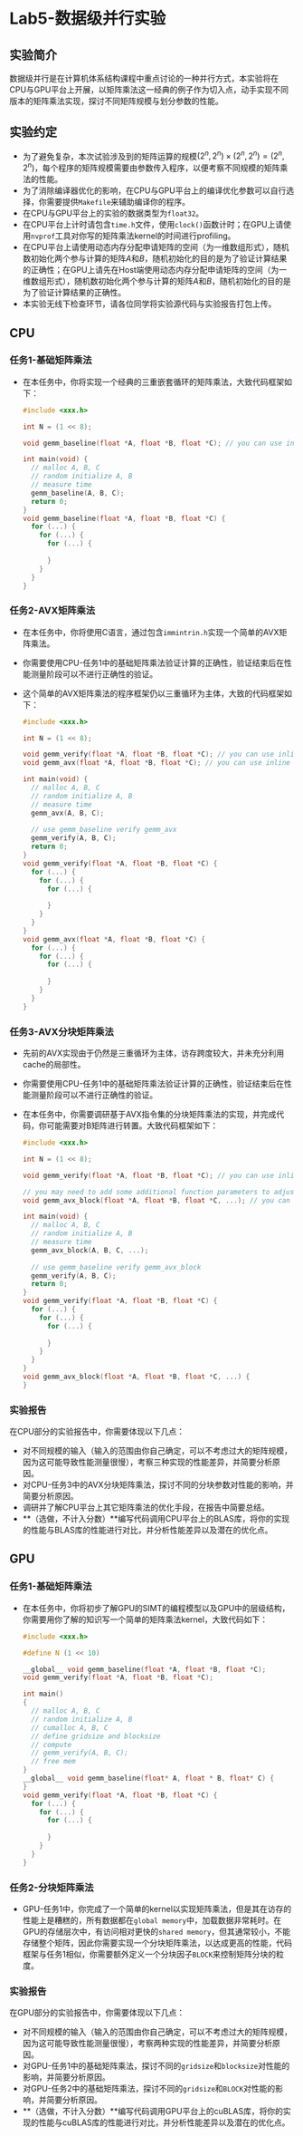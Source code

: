 # Lab5-数据级并行实验

## 实验简介

数据级并行是在计算机体系结构课程中重点讨论的一种并行方式，本实验将在CPU与GPU平台上开展，以矩阵乘法这一经典的例子作为切入点，动手实现不同版本的矩阵乘法实现，探讨不同矩阵规模与划分参数的性能。

## 实验约定

- 为了避免复杂，本次试验涉及到的矩阵运算的规模$(2^n,2^n)\times (2^n,2^n) =(2^n,2^n)$，每个程序的矩阵规模需要由参数传入程序，以便考察不同规模的矩阵乘法的性能。
- 为了消除编译器优化的影响，在CPU与GPU平台上的编译优化参数可以自行选择，你需要提供`Makefile`来辅助编译你的程序。
- 在CPU与GPU平台上的实验的数据类型为`float32`。
- 在CPU平台上计时请包含`time.h`文件，使用`clock()`函数计时；在GPU上请使用`nvprof`工具对你写的矩阵乘法kernel的时间进行profiling。
- 在CPU平台上请使用动态内存分配申请矩阵的空间（为一维数组形式），随机数初始化两个参与计算的矩阵$A$和$B$，随机初始化的目的是为了验证计算结果的正确性；在GPU上请先在Host端使用动态内存分配申请矩阵的空间（为一维数组形式），随机数初始化两个参与计算的矩阵$A$和$B$，随机初始化的目的是为了验证计算结果的正确性。
- 本实验无线下检查环节，请各位同学将实验源代码与实验报告打包上传。

## CPU

### 任务1-基础矩阵乘法

- 在本任务中，你将实现一个经典的三重嵌套循环的矩阵乘法，大致代码框架如下：

  ```c
  #include <xxx.h>
  
  int N = (1 << 8);
  
  void gemm_baseline(float *A, float *B, float *C); // you can use inline function
  
  int main(void) {
    // malloc A, B, C
    // random initialize A, B
    // measure time
    gemm_baseline(A, B, C);
    return 0;
  }
  void gemm_baseline(float *A, float *B, float *C) {
    for (...) {
      for (...) {
        for (...) {
          
        }
      }
    }
  }
  ```

### 任务2-AVX矩阵乘法

- 在本任务中，你将使用C语言，通过包含`immintrin.h`实现一个简单的AVX矩阵乘法。

- 你需要使用CPU-任务1中的基础矩阵乘法验证计算的正确性，验证结束后在性能测量阶段可以不进行正确性的验证。

- 这个简单的AVX矩阵乘法的程序框架仍以三重循环为主体，大致的代码框架如下：

  ```c
  #include <xxx.h>
  
  int N = (1 << 8);
  
  void gemm_verify(float *A, float *B, float *C); // you can use inline function
  void gemm_avx(float *A, float *B, float *C); // you can use inline function
  
  int main(void) {
    // malloc A, B, C
    // random initialize A, B
    // measure time
    gemm_avx(A, B, C);
    
    // use gemm_baseline verify gemm_avx
    gemm_verify(A, B, C);
    return 0;
  }
  void gemm_verify(float *A, float *B, float *C) {
    for (...) {
      for (...) {
        for (...) {
          
        }
      }
    }
  }
  void gemm_avx(float *A, float *B, float *C) {
    for (...) {
      for (...) {
        for (...) {
          
        }
      }
    }
  }
  ```

### 任务3-AVX分块矩阵乘法

- 先前的AVX实现由于仍然是三重循环为主体，访存跨度较大，并未充分利用cache的局部性。

- 你需要使用CPU-任务1中的基础矩阵乘法验证计算的正确性，验证结束后在性能测量阶段可以不进行正确性的验证。

- 在本任务中，你需要调研基于AVX指令集的分块矩阵乘法的实现，并完成代码，你可能需要对B矩阵进行转置。大致代码框架如下：

  ```c
  #include <xxx.h>
  
  int N = (1 << 8);
  
  void gemm_verify(float *A, float *B, float *C); // you can use inline function
  
  // you may need to add some additional function parameters to adjust the blocking  strategy.
  void gemm_avx_block(float *A, float *B, float *C, ...); // you can use inline function
  
  int main(void) {
    // malloc A, B, C
    // random initialize A, B
    // measure time
    gemm_avx_block(A, B, C, ...);
    
    // use gemm_baseline verify gemm_avx_block
    gemm_verify(A, B, C);
    return 0;
  }
  void gemm_verify(float *A, float *B, float *C) {
    for (...) {
      for (...) {
        for (...) {
          
        }
      }
    }
  }
  void gemm_avx_block(float *A, float *B, float *C, ...) {
  }
  ```

### 实验报告

在CPU部分的实验报告中，你需要体现以下几点：

- 对不同规模的输入（输入的范围由你自己确定，可以不考虑过大的矩阵规模，因为这可能导致性能测量很慢），考察三种实现的性能差异，并简要分析原因。
- 对CPU-任务3中的AVX分块矩阵乘法，探讨不同的分块参数对性能的影响，并简要分析原因。
- 调研并了解CPU平台上其它矩阵乘法的优化手段，在报告中简要总结。
- **（选做，不计入分数）**编写代码调用CPU平台上的BLAS库，将你的实现的性能与BLAS库的性能进行对比，并分析性能差异以及潜在的优化点。

## GPU

### 任务1-基础矩阵乘法

- 在本任务中，你将初步了解GPU的SIMT的编程模型以及GPU中的层级结构，你需要用你了解的知识写一个简单的矩阵乘法kernel，大致代码如下：

  ``` c
  #include <xxx.h>
  
  #define N (1 << 10)
  
  __global__ void gemm_baseline(float *A, float *B, float *C);
  void gemm_verify(float *A, float *B, float *C);
  
  int main()
  {
    // malloc A, B, C
    // random initialize A, B
    // cumalloc A, B, C
    // define gridsize and blocksize
    // compute
   	// gemm_verify(A, B, C);
    // free mem
  }
  __global__ void gemm_baseline(float* A, float * B, float* C) {
  }
  void gemm_verify(float *A, float *B, float *C) {
    for (...) {
      for (...) {
        for (...) {
          
        }
      }
    }
  }
  ```

### 任务2-分块矩阵乘法

- GPU-任务1中，你完成了一个简单的kernel以实现矩阵乘法，但是其在访存的性能上是糟糕的，所有数据都在`global memory`中，加载数据非常耗时。在GPU的存储层次中，有访问相对更快的`shared memory`，但其通常较小，不能存储整个矩阵，因此你需要实现一个分块矩阵乘法，以达成更高的性能，代码框架与任务1相似，你需要额外定义一个分块因子`BLOCK`来控制矩阵分块的粒度。

### 实验报告

在GPU部分的实验报告中，你需要体现以下几点：

- 对不同规模的输入（输入的范围由你自己确定，可以不考虑过大的矩阵规模，因为这可能导致性能测量很慢），考察两种实现的性能差异，并简要分析原因。
- 对GPU-任务1中的基础矩阵乘法，探讨不同的`gridsize`和`blocksize`对性能的影响，并简要分析原因。
- 对GPU-任务2中的基础矩阵乘法，探讨不同的`gridsize`和`BLOCK`对性能的影响，并简要分析原因。
- **（选做，不计入分数）**编写代码调用GPU平台上的cuBLAS库，将你的实现的性能与cuBLAS库的性能进行对比，并分析性能差异以及潜在的优化点。